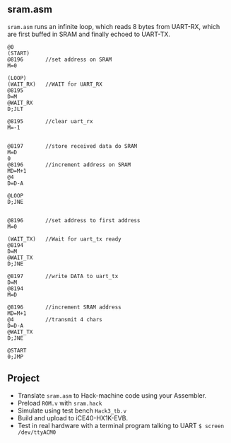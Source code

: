 ## sram.asm

`sram.asm` runs an infinite loop, which reads 8 bytes from UART-RX, which are first buffed in SRAM and finally echoed to UART-TX.

```
@0
(START)
@8196		//set address on SRAM
M=0

(LOOP)
(WAIT_RX) 	//WAIT for UART_RX
@8195
D=M
@WAIT_RX
D;JLT

@8195		//clear uart_rx
M=-1


@8197		//store received data do SRAM
M=D
0
@8196		//increment address on SRAM
MD=M+1
@4
D=D-A

@LOOP
D;JNE


@8196		//set address to first address
M=0

(WAIT_TX)	//Wait for uart_tx ready
@8194
D=M
@WAIT_TX
D;JNE

@8197		//write DATA to uart_tx
D=M
@8194
M=D

@8196		//increment SRAM address
MD=M+1
@4			//transmit 4 chars
D=D-A
@WAIT_TX
D;JNE

@START
0;JMP
```

## Project
* Translate `sram.asm` to Hack-machine code using your Assembler.
* Preload `ROM.v` with `sram.hack`
* Simulate using test bench `Hack3_tb.v`
* Build and upload to iCE40-HX1K-EVB.
* Test in real hardware with a terminal program talking to UART
`$ screen /dev/ttyACM0`
